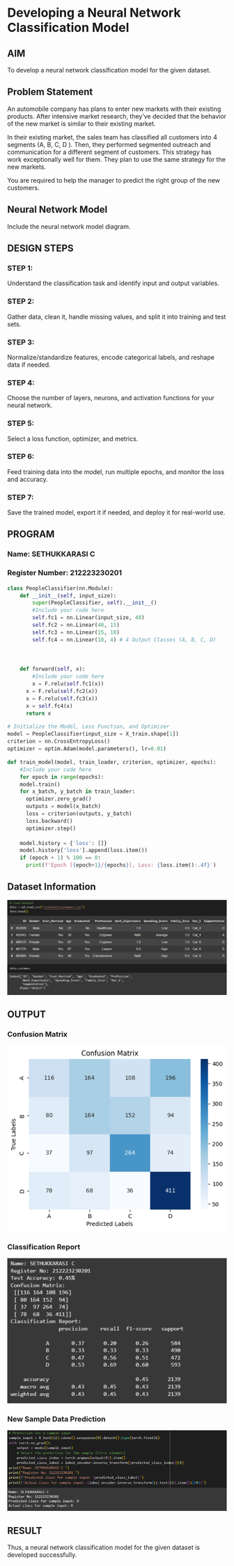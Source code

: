 # Developing a Neural Network Classification Model

## AIM

To develop a neural network classification model for the given dataset.

## Problem Statement

An automobile company has plans to enter new markets with their existing products. After intensive market research, they’ve decided that the behavior of the new market is similar to their existing market.

In their existing market, the sales team has classified all customers into 4 segments (A, B, C, D ). Then, they performed segmented outreach and communication for a different segment of customers. This strategy has work exceptionally well for them. They plan to use the same strategy for the new markets.

You are required to help the manager to predict the right group of the new customers.

## Neural Network Model

Include the neural network model diagram.

## DESIGN STEPS

### STEP 1:
Understand the classification task and identify input and output variables.

### STEP 2:
Gather data, clean it, handle missing values, and split it into training and test sets.

### STEP 3:
Normalize/standardize features, encode categorical labels, and reshape data if needed.

### STEP 4:
Choose the number of layers, neurons, and activation functions for your neural network.

### STEP 5:
Select a loss function, optimizer, and metrics.

### STEP 6:
Feed training data into the model, run multiple epochs, and monitor the loss and accuracy.

### STEP 7:
Save the trained model, export it if needed, and deploy it for real-world use.

## PROGRAM

### Name: SETHUKKARASI C
### Register Number: 212223230201

```python
class PeopleClassifier(nn.Module):
    def __init__(self, input_size):
        super(PeopleClassifier, self).__init__()
        #Include your code here
        self.fc1 = nn.Linear(input_size, 40)
        self.fc2 = nn.Linear(40, 15)
        self.fc3 = nn.Linear(15, 10)
        self.fc4 = nn.Linear(10, 4) # 4 Output Classes (A, B, C, D)



    def forward(self, x):
        #Include your code here
        x = F.relu(self.fc1(x))
      x = F.relu(self.fc2(x))
      x = F.relu(self.fc3(x))
      x = self.fc4(x)
      return x

```
```python
# Initialize the Model, Loss Function, and Optimizer
model = PeopleClassifier(input_size = X_train.shape[1])
criterion = nn.CrossEntropyLoss()
optimizer = optim.Adam(model.parameters(), lr=0.01)


```
```python
def train_model(model, train_loader, criterion, optimizer, epochs):
    #Include your code here
    for epoch in range(epochs):
    model.train()
    for x_batch, y_batch in train_loader:
      optimizer.zero_grad()
      outputs = model(x_batch)
      loss = criterion(outputs, y_batch)
      loss.backward()
      optimizer.step()

    model.history = {'loss': []}
    model.history['loss'].append(loss.item())
    if (epoch + 1) % 100 == 0:
      print(f'Epoch [{epoch+1}/{epochs}], Loss: {loss.item():.4f}')
```



## Dataset Information

![data](/data_info.png)
<br>

## OUTPUT



### Confusion Matrix

![confusion_matrix](/con_mat.png)
<br>

### Classification Report

![report](/classify.png)
<br>

### New Sample Data Prediction

![prediction](/pred.png)
<br>

## RESULT
Thus, a neural network classification model for the given dataset is developed successfully.
